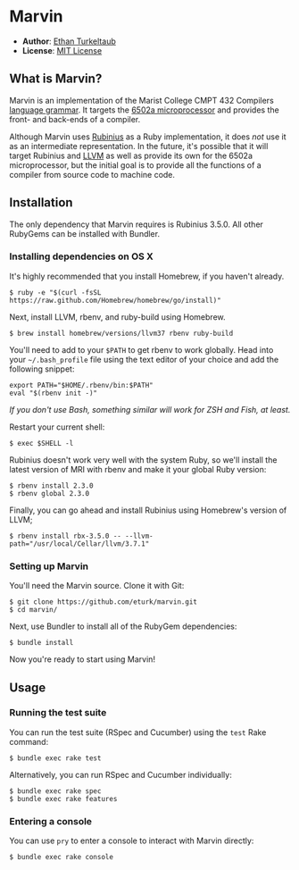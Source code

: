 # Marvin

- **Author**: [Ethan Turkeltaub](http://ethnt.me)
- **License**: [MIT License](https://github.com/eturk/marvin/blob/master/LICENSE.md)

## What is Marvin?

Marvin is an implementation of the Marist College CMPT 432 Compilers [language grammar](http://www.labouseur.com/courses/compilers/grammar.pdf). It targets the [6502a microprocessor](http://www.labouseur.com/commondocs/6502alan-instruction-set.pdf) and provides the front- and back-ends of a compiler.

Although Marvin uses [Rubinius](http://rubinius.com/) as a Ruby implementation, it does _not_ use it as an intermediate representation. In the future, it's possible that it will target Rubinius and [LLVM](http://llvm.org/) as well as provide its own for the 6502a microprocessor, but the initial goal is to provide all the functions of a compiler from source code to machine code.


## Installation

The only dependency that Marvin requires is Rubinius 3.5.0. All other RubyGems can be installed with Bundler.

### Installing dependencies on OS X

It's highly recommended that you install Homebrew, if you haven't already.

```
$ ruby -e "$(curl -fsSL https://raw.github.com/Homebrew/homebrew/go/install)"
```

Next, install LLVM, rbenv, and ruby-build using Homebrew.

```
$ brew install homebrew/versions/llvm37 rbenv ruby-build
```

You'll need to add to your `$PATH` to get rbenv to work globally. Head into your `~/.bash_profile` file using the text editor of your choice and add the following snippet:

```
export PATH="$HOME/.rbenv/bin:$PATH"
eval "$(rbenv init -)"
```

_If you don't use Bash, something similar will work for ZSH and Fish, at least._

Restart your current shell:

```
$ exec $SHELL -l
```

Rubinius doesn't work very well with the system Ruby, so we'll install the latest version of MRI with rbenv and make it your global Ruby version:

```
$ rbenv install 2.3.0
$ rbenv global 2.3.0
```

Finally, you can go ahead and install Rubinius using Homebrew's version of LLVM;

```
$ rbenv install rbx-3.5.0 -- --llvm-path="/usr/local/Cellar/llvm/3.7.1"
```

### Setting up Marvin

You'll need the Marvin source. Clone it with Git:

```
$ git clone https://github.com/eturk/marvin.git
$ cd marvin/
```

Next, use Bundler to install all of the RubyGem dependencies:

```
$ bundle install
```

Now you're ready to start using Marvin!

## Usage

### Running the test suite

You can run the test suite (RSpec and Cucumber) using the `test` Rake command:

```
$ bundle exec rake test
```

Alternatively, you can run RSpec and Cucumber individually:

```
$ bundle exec rake spec
$ bundle exec rake features
```

### Entering a console

You can use `pry` to enter a console to interact with Marvin directly:

```
$ bundle exec rake console
```
